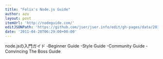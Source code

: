 ```yaml
---
title: "Felix's Node.js Guide"
author: azu
layout: post
itemUrl: 'http://nodeguide.com/'
editJSONPath: 'https://github.com/jser/jser.info/edit/gh-pages/data/2011/04/index.json'
date: '2011-04-28T06:29:00+00:00'
---
```

node.jsの入門ガイド
-Beginner Guide
-Style Guide
-Community Guide
-Convincing The Boss Guide
